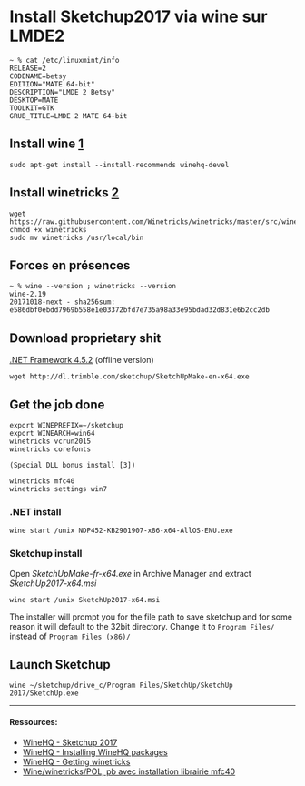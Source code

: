 # Install Sketchup2017 via wine sur LMDE2

```
~ % cat /etc/linuxmint/info
RELEASE=2
CODENAME=betsy
EDITION="MATE 64-bit"
DESCRIPTION="LMDE 2 Betsy"
DESKTOP=MATE
TOOLKIT=GTK
GRUB_TITLE=LMDE 2 MATE 64-bit
```

## Install wine [1]

`sudo apt-get install --install-recommends winehq-devel`

## Install winetricks [2]

```
wget https://raw.githubusercontent.com/Winetricks/winetricks/master/src/winetricks
chmod +x winetricks
sudo mv winetricks /usr/local/bin
```

## Forces en présences

```
~ % wine --version ; winetricks --version
wine-2.19
20171018-next - sha256sum: e586dbf0ebdd7969b558e1e03372bfd7e735a98a33e95bdad32d831e6b2cc2db
```

## Download proprietary shit

[.NET Framework 4.5.2](https://www.microsoft.com/en-us/download/details.aspx?id=42642) (offline version)

`wget http://dl.trimble.com/sketchup/SketchUpMake-en-x64.exe`

## Get the job done

```
export WINEPREFIX=~/sketchup
export WINEARCH=win64
winetricks vcrun2015
winetricks corefonts

(Special DLL bonus install [3])

winetricks mfc40
winetricks settings win7
```

### .NET install

`wine start /unix NDP452-KB2901907-x86-x64-AllOS-ENU.exe`

### Sketchup install

Open _SketchUpMake-fr-x64.exe_ in Archive Manager and extract _SketchUp2017-x64.msi_

`wine start /unix SketchUp2017-x64.msi`

The installer will prompt you for the file path to save sketchup and for some reason it will default to the 32bit directory. Change it to `Program Files/` instead of `Program Files (x86)/`

## Launch Sketchup

`wine ~/sketchup/drive_c/Program Files/SketchUp/SketchUp 2017/SketchUp.exe`

_ _ _

[1]: https://wiki.winehq.org/Debian "WineHQ - Installing WineHQ packages"
[2]: https://wiki.winehq.org/Winetricks#Getting_winetricks "WineHQ - Getting winetricks"
[3]: https://forum.ubuntu-fr.org/viewtopic.php?id=1967291 "Wine/winetricks/POL, pb avec installation librairie mfc40"

#### Ressources:

* [WineHQ - Sketchup 2017](https://appdb.winehq.org/objectManager.php?sClass=version&iId=34500)
* [WineHQ - Installing WineHQ packages](https://wiki.winehq.org/Debian)
* [WineHQ - Getting winetricks](https://wiki.winehq.org/Winetricks#Getting_winetricks)
* [Wine/winetricks/POL, pb avec installation librairie mfc40](https://forum.ubuntu-fr.org/viewtopic.php?id=1967291)

